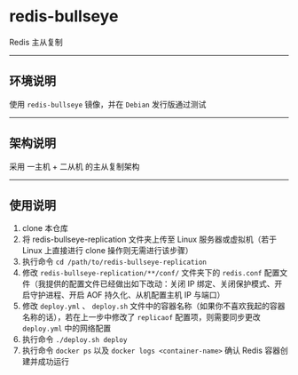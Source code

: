# redis-bullseye

Redis 主从复制

------

## 环境说明

使用 `redis-bullseye` 镜像，并在 `Debian` 发行版通过测试

------

## 架构说明

采用 一主机 + 二从机 的主从复制架构

------

## 使用说明

1. clone 本仓库
2. 将 redis-bullseye-replication 文件夹上传至 Linux 服务器或虚拟机（若于 Linux 上直接进行 clone 操作则无需进行该步骤）
3. 执行命令 `cd /path/to/redis-bullseye-replication` 
4. 修改 `redis-bullseye-replication/**/conf/` 文件夹下的 `redis.conf` 配置文件（我提供的配置文件已经做出如下改动：关闭 IP 绑定、关闭保护模式、开启守护进程、开启 AOF 持久化、从机配置主机 IP 与端口）
5. 修改 `deploy.yml` 、 `deploy.sh` 文件中的容器名称（如果你不喜欢我起的容器名称的话），若在上一步中修改了 `replicaof` 配置项，则需要同步更改 `deploy.yml` 中的网络配置
6. 执行命令 `./deploy.sh deploy`
7. 执行命令 `docker ps` 以及 `docker logs <container-name>` 确认 Redis 容器创建并成功运行